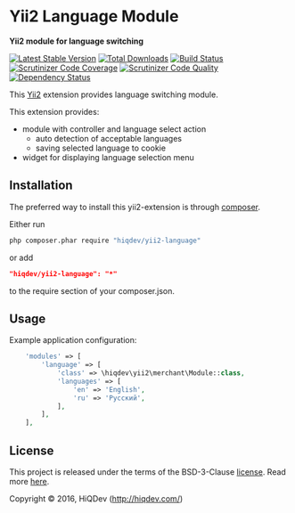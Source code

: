 Yii2 Language Module
====================

**Yii2 module for language switching**

[![Latest Stable Version](https://poser.pugx.org/hiqdev/yii2-language/v/stable)](https://packagist.org/packages/hiqdev/yii2-language)
[![Total Downloads](https://poser.pugx.org/hiqdev/yii2-language/downloads)](https://packagist.org/packages/hiqdev/yii2-language)
[![Build Status](https://img.shields.io/travis/hiqdev/yii2-language.svg)](https://travis-ci.org/hiqdev/yii2-language)
[![Scrutinizer Code Coverage](https://img.shields.io/scrutinizer/coverage/g/hiqdev/yii2-language.svg)](https://scrutinizer-ci.com/g/hiqdev/yii2-language/)
[![Scrutinizer Code Quality](https://img.shields.io/scrutinizer/g/hiqdev/yii2-language.svg)](https://scrutinizer-ci.com/g/hiqdev/yii2-language/)
[![Dependency Status](https://www.versioneye.com/php/hiqdev:yii2-language/dev-master/badge.svg)](https://www.versioneye.com/php/hiqdev:yii2-language/dev-master)

This [Yii2](http://yiiframework.com/) extension provides language switching module.

This extension provides:

- module with controller and language select action
    - auto detection of acceptable languages
    - saving selected language to cookie
- widget for displaying language selection menu

## Installation

The preferred way to install this yii2-extension is through [composer](http://getcomposer.org/download/).

Either run

```sh
php composer.phar require "hiqdev/yii2-language"
```

or add

```json
"hiqdev/yii2-language": "*"
```

to the require section of your composer.json.

## Usage

Example application configuration:
 
```php
    'modules' => [
        'language' => [
            'class' => \hiqdev\yii2\merchant\Module::class,
            'languages' => [
                'en' => 'English',
                'ru' => 'Русский',
            ],
        ],
    ],
```

## License

This project is released under the terms of the BSD-3-Clause [license](LICENSE).
Read more [here](http://choosealicense.com/licenses/bsd-3-clause).

Copyright © 2016, HiQDev (http://hiqdev.com/)
